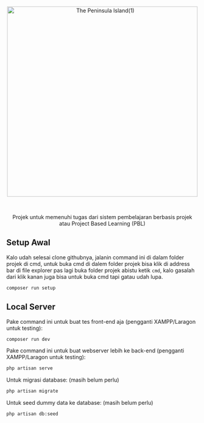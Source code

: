 <br>
<p align="center"><img width="500" alt="The Peninsula Island(1)" src="https://github.com/user-attachments/assets/a89dd069-4ed8-4770-b938-e757bb8fdc04" /></p>
<br>
<p align="center">Projek untuk memenuhi tugas dari sistem pembelajaran berbasis projek atau Project Based Learning (PBL)</p>

## Setup Awal
Kalo udah selesai clone githubnya, jalanin command ini di dalam folder projek di cmd, untuk buka cmd di dalem folder projek bisa klik di address bar di file explorer pas lagi buka folder projek abistu ketik `cmd`, kalo gasalah dari klik kanan juga bisa untuk buka cmd tapi gatau udah lupa.

```bash
composer run setup
```

## Local Server
Pake command ini untuk buat tes front-end aja (pengganti XAMPP/Laragon untuk testing):
```bash
composer run dev
```
Pake command ini untuk buat webserver lebih ke back-end (pengganti XAMPP/Laragon untuk testing):
```bash
php artisan serve
```
Untuk migrasi database: (masih belum perlu)
```bash
php artisan migrate
```
Untuk seed dummy data ke database: (masih belum perlu)
```bash
php artisan db:seed
```



